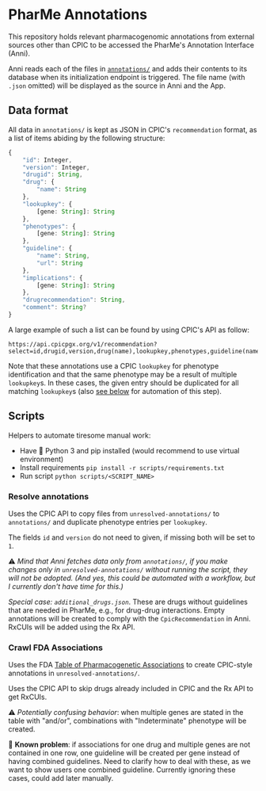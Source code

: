 # PharMe Annotations

This repository holds relevant pharmacogenomic annotations from external sources
other than CPIC to be accessed the PharMe's Annotation Interface (Anni).

Anni reads each of the files in [`annotations/`](./annotations/) and adds their
contents to its database when its initialization endpoint is triggered. The file
name (with `.json` omitted) will be displayed as the source in Anni and the App.

## Data format

All data in `annotations/` is kept as JSON in CPIC's `recommendation` format,
as a list of items abiding by the following structure:

```typescript
{
    "id": Integer,
    "version": Integer,
    "drugid": String,
    "drug": {
        "name": String
    },
    "lookupkey": {
        [gene: String]: String
    },
    "phenotypes": {
        [gene: String]: String
    },
    "guideline": {
        "name": String,
        "url": String
    },
    "implications": {
        [gene: String]: String
    },
    "drugrecommendation": String,
    "comment": String?
}
```

A large example of such a list can be found by using CPIC's API as follow:

```plain
https://api.cpicpgx.org/v1/recommendation?select=id,drugid,version,drug(name),lookupkey,phenotypes,guideline(name,url),implications,drugrecommendation,comments
```

Note that these annotations use a CPIC `lookupkey` for phenotype identification
and that the same phenotype may be a result of multiple `lookupkey`s. In these
cases, the given entry should be duplicated for all matching `lookupkey`s (also
 [see below](#scripts) for automation of this step).

## Scripts

Helpers to automate tiresome manual work:

* Have 🐍 Python 3 and pip installed (would recommend to use virtual
  environment)
* Install requirements `pip install -r scripts/requirements.txt`
* Run script `python scripts/<SCRIPT_NAME>`

### Resolve annotations

Uses the CPIC API to copy files from `unresolved-annotations/` to `annotations/`
and duplicate phenotype entries per `lookupkey`.

The fields `id` and `version` do not need to given, if missing both will be set
to `1`.

⚠️ _Mind that Anni fetches data only from `annotations/`, if you make changes
only in `unresolved-annotations/` without running the script, they will not
be adopted. (And yes, this could be automated with a workflow, but I currently
don't have time for this.)_

_Special case: `additional_drugs.json`_. These are drugs without guidelines
that are needed in PharMe, e.g., for drug-drug interactions. Empty annotations
will be created to comply with the `CpicRecommendation` in Anni. RxCUIs will be
added using the Rx API.

### Crawl FDA Associations

Uses the FDA
[Table of Pharmacogenetic Associations](https://www.fda.gov/medical-devices/precision-medicine/table-pharmacogenetic-associations)
to create CPIC-style annotations in `unresolved-annotations/`.

Uses the CPIC API to skip drugs already included in CPIC and the Rx API to
get RxCUIs.

⚠️ _Potentially confusing behavior_: when multiple genes are stated in the table
with "and/or", combinations with "Indeterminate" phenotype will be created.

🚨 **Known problem**: if associations for one drug and multiple genes are not
contained in one row, one guideline will be created per gene instead of having
combined guidelines. Need to clarify how to deal with these, as we want to show
users one combined guideline. Currently ignoring these cases, could add later
manually.
